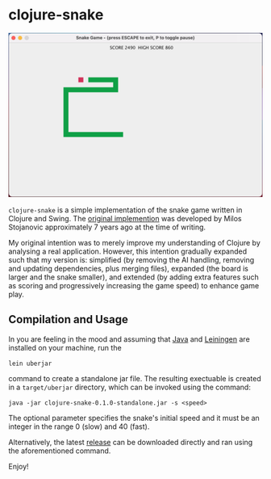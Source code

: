 # clojure-snake

![Playing](resources/clojure-snake.png)

`clojure-snake` is a simple implementation of the snake game written in Clojure and Swing. The [original implemention](https://github.com/somi92/clojure-snake) was developed by Milos Stojanovic approximately 7 years ago at the time of writing.

My original intention was to merely improve my understanding of Clojure by analysing a real application. However, this intention gradually expanded such that my version is: simplified (by removing the AI handling, removing and updating dependencies, plus merging files), expanded (the board is larger and the snake smaller), and extended (by adding extra features such as scoring and progressively increasing the game speed) to enhance game play.

## Compilation and Usage

In you are feeling in the mood and assuming that [Java](https://openjdk.java.net/) and [Leiningen](https://leiningen.org/) are installed on your machine, run the 

```
lein uberjar
```

command to create a standalone jar file. The resulting exectuable is created in a `target/uberjar` directory, which can be invoked using the command:
```
java -jar clojure-snake-0.1.0-standalone.jar -s <speed>
```
The optional parameter <speed> specifies the snake's initial speed and it must be an integer in the range 0 (slow) and 40 (fast).

Alternatively, the latest [release](https://github.com/blogscot/snake-game/releases) can be downloaded directly and ran using the aforementioned command. 

Enjoy!